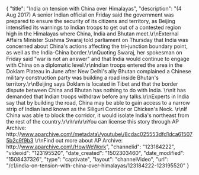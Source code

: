 {
    "title": "India on tension with China over Himalayas",
    "description": "(4 Aug 2017) A senior Indian official on Friday said the government was prepared to ensure the security of its citizens and territory, as Beijing intensified its warnings to Indian troops to get out of a contested region high in the Himalayas where China, India and Bhutan meet.\r\nExternal Affairs Minister Sushma Swaraj told parliament on Thursday that India was concerned about China's actions affecting the tri-junction boundary point, as well as the India-China border.\r\nQuoting Swaraj, her spokesman on Friday said \"war is not an answer\" and that India would continue to engage with China on a diplomatic level.\r\nIndian troops entered the area in the Doklam Plateau in June after New Delhi's ally Bhutan complained a Chinese military construction party was building a road inside Bhutan's territory.\r\nBeijing says Doklam is located in Tibet and that the border dispute between China and Bhutan has nothing to do with India. \r\nIt has demanded that Indian troops withdraw before any talks.\r\nExperts in India say that by building the road, China may be able to gain access to a narrow strip of Indian land known as the Siliguri Corridor or Chicken's Neck. \r\nIf China was able to block the corridor, it would isolate India's northeast from the rest of the country.\r\n\r\n\r\nYou can license this story through AP Archive: http:\/\/www.aparchive.com\/metadata\/youtube\/8cdac025553dfd1dca615075b2c9f9b3 \r\nFind out more about AP Archive: http:\/\/www.aparchive.com\/HowWeWork",
    "channelid": "123184222",
    "videoid": "123195520",
    "date_created": "1502303460",
    "date_modified": "1508437326",
    "type": "captivate",
    "layout": "channelVideo",
    "url": "\/c1\/india-on-tension-with-china-over-himalayas\/123184222-123195520"
}